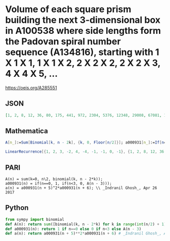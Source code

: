 # Volume of each square prism building the next 3\-dimensional box in A100538 where side lengths form the Padovan spiral number sequence \(A134816\), starting with 1 X 1 X 1, 1 X 1 X 2, 2 X 2 X 2, 2 X 2 X 3, 4 X 4 X 5, \.\.\.
https://oeis.org/A285551
## JSON
```JSON
[1, 2, 8, 12, 36, 80, 175, 441, 972, 2304, 5376, 12348, 29008, 67081, 156065, 363350, 843144, 1962396, 4560200, 10600000, 24648975, 57288465, 133194600, 309636096, 719790336, 1673379352, 3890033728, 9043304417, 21023197601, 48872682810, 113615800200, 264124052396]
```
## Mathematica
```Mathematica
A[n_]:=Sum[Binomial[k, n - 2k], {k, 0, Floor[n/2]}]; a000931[n_]:=If[n==0, 1, If[n<3, 0, A[n  - 3]]]; a[n_]:=a000931[n + 5]^2*a000931[n + 6]; Table[a[n], {n, 0, 50}] (* _Indranil Ghosh_, Apr 26 2017 *)
```
```Mathematica
LinearRecurrence[{1, 2, 3, -2, 4, -4, -1, -1, 0, -1}, {1, 2, 8, 12, 36, 80, 175, 441, 972, 2304}, 40] (* _Vincenzo Librandi_, Jul 19 2017 *)
```
## PARI
```PARI
A(n) = sum(k=0, n\2, binomial(k, n - 2*k));
a000931(n) = if(n==0, 1, if(n<3, 0, A(n - 3)));
a(n) = a000931(n + 5)^2*a000931(n + 6); \\ _Indranil Ghosh_, Apr 26 2017
```
## Python
```Python
from sympy import binomial
def A(n): return sum([binomial(k, n - 2*k) for k in range(int(n/2) + 1)])
def a000931(n): return 1 if n==0 else 0 if n<3 else A(n - 3)
def a(n): return a000931(n + 5)**2*a000931(n + 6) # _Indranil Ghosh_, Apr 26 2017
```
